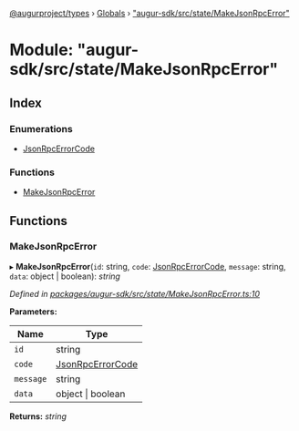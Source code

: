 [@augurproject/types](../README.md) › [Globals](../globals.md) › ["augur-sdk/src/state/MakeJsonRpcError"](_augur_sdk_src_state_makejsonrpcerror_.md)

# Module: "augur-sdk/src/state/MakeJsonRpcError"

## Index

### Enumerations

* [JsonRpcErrorCode](../enums/_augur_sdk_src_state_makejsonrpcerror_.jsonrpcerrorcode.md)

### Functions

* [MakeJsonRpcError](_augur_sdk_src_state_makejsonrpcerror_.md#makejsonrpcerror)

## Functions

###  MakeJsonRpcError

▸ **MakeJsonRpcError**(`id`: string, `code`: [JsonRpcErrorCode](../enums/_augur_sdk_src_state_makejsonrpcerror_.jsonrpcerrorcode.md), `message`: string, `data`: object | boolean): *string*

*Defined in [packages/augur-sdk/src/state/MakeJsonRpcError.ts:10](https://github.com/AugurProject/augur/blob/88b6e76efb/packages/augur-sdk/src/state/MakeJsonRpcError.ts#L10)*

**Parameters:**

Name | Type |
------ | ------ |
`id` | string |
`code` | [JsonRpcErrorCode](../enums/_augur_sdk_src_state_makejsonrpcerror_.jsonrpcerrorcode.md) |
`message` | string |
`data` | object &#124; boolean |

**Returns:** *string*
